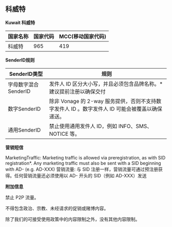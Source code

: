 ## 科威特

__Kuwait 科威特__

| 国家名称 | 国家代码 | MCC(移动国家代码) |
|------|------|-------------|
| 科威特  | 965  | 419         |

__SenderID规则__

| SenderID类型     | 规则                                                          |
|----------------|-------------------------------------------------------------|
| 字母数字混合SenderID | 发件人 ID 区分大小写，并且必须包含品牌名称。*建议提前注册以确保交付                        |
| 数字SenderID     | 除非 Vonage 的 2-way 服务提供，否则不支持数字发件人 ID 。数字发件人 ID 可能会被覆盖以确保递送。 |
| 通用SenderID     | 禁止使用通用发件人 ID，例如 INFO、SMS、NOTICE 等。                          |


__营销短信__

MarketingTraffic: Marketing traffic is allowed via preregistration, as with SID registration*. Any marketing traffic must also be sent with a SID beginning with AD- (e.g. AD-XXX)
营销流量: 与 SID 注册一样，营销流量可通过预注册获得。任何营销流量还必须使用以 AD- 开头的 SID（例如 AD-XXX）发送

__附加信息__

禁止 P2P 流量。

不得包含政治、宗教、未经请求的促销或赌博内容。

除了我们的可接受使用政策中的内容限制之外，没有其他内容限制。

